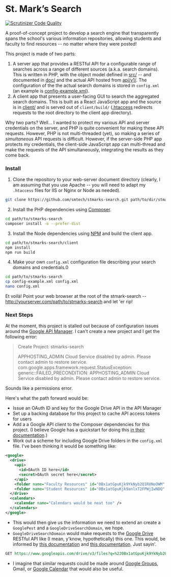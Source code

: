 # St. Mark’s Search

[![Scrutinizer Code Quality](https://scrutinizer-ci.com/g/smtech/stmarks-search/badges/quality-score.png?b=master)](https://scrutinizer-ci.com/g/smtech/stmarks-search/?branch=master)

A proof-of-concept project to develop a search engine that transparently spans the school's various information repositories, allowing students and faculty to find resources -- no matter where they were posted!

This project is made of two parts:

  1. A server app that provides a RESTful API for a configurable range of searches across a range of different sources (a.k.a. search domains). This is written in PHP, with the object model defined in [src/](src/) -- and documented in [doc/](https://htmlpreview.github.io/?https://raw.githubusercontent.com/smtech/stmarks-search/master/doc/namespaces/smtech.StMarksSearch.html) and the actual API hosted from [api/v1/](api/v1/). The configuration of the the actual search domains is stored in `config.xml` (an example is [config-example.xml](config-example.xml)).
  2. A client app that presents a user-facing GUI to search the aggregated search domains. This is built as a React JavaScript app and the source is in [client/](client/) and is served out of `client/build/` ([.htaccess](.htaccess) redirects requests to the root directory to the client app directory).

Why two parts? Well… I wanted to protect my various API and server credentials on the server, and PHP is quite convenient for making these API requests. However, PHP is not multi-threaded (yet), so making a series of _simultaneous_ API requests is difficult. However, if the server-side PHP app protects my credentials, the client-side JavaScript app can multi-thread and make the requests of the API simultaneously, integrating the results as they come back.

### Install

  1. Clone the repository to your web-server document directory (clearly, I am assuming that you use Apache -- you will need to adapt my `.htaccess` files for IIS or Nginx or Node as needed).  
```bash
git clone https://github.com/smtech/stmarks-search.git path/to/dir/stmarks-search
```  
  2. Install the PHP dependencies using [Composer](http://getcomposer.org).
```bash
cd path/to/stmarks-search
composer install -o --prefer-dist
```
  3. Install the Node dependencies using [NPM](https://www.npmjs.com) and build the client app.
```bash
cd path/to/stmarks-search/client
npm install
npm run build
```
  4. Make your own `config.xml` configuration file describing your search domains and credentials.0
```bash
cd path/to/stmarks-search
cp config-example.xml config.xml
nano config.xml
```

Et voilà! Point your web browser at the root of the stmark-search -- http://yourserver.com/path/to/stmarks-search and let 'er rip!

### Next Steps

At the moment, this project is stalled out because of configuration issues around the [Google API Manager](https://console.developers.google.com/apis/dashboard). I can't create a new project and I get the following error:

> Create Project: stmarks-search
>
> APPHOSTING_ADMIN Cloud Service disabled by admin. Please contact admin to restore service. com.google.apps.framework.request.StatusException: <eye3 title='FAILED_PRECONDITION'/> generic::FAILED_PRECONDITION: APPHOSTING_ADMIN Cloud Service disabled by admin. Please contact admin to restore service.

Sounds like a permissions error.

Here's what the path forward would be:

  - Issue an OAuth ID and key for the Google Drive API in the API Manager
  - Set up a backing database for this project to cache API access tokens for users
  - Add a a Google API client to the Composer dependencies for this project. (I believe Google has a quickstart for doing this [in their documentation](https://developers.google.com/drive/v3/web/quickstart/php).)
  - Work out a scheme for including Google Drive folders in the `config.xml` file. I've been thinking it would be something like:
```xml
<google>
  <drive>
    <api>
      <id>OAuth ID here</id>
      <secret>OAuth secret here</secret>
    </api>
    <folder name="Faculty Resources" id="0Bx1atGpuKjk9YkNyb2Q1RUNoOWM" />
    <folder name="Student Resources" id="0Bx1atGpuKjk9anlxT2FPWjIwNDQ" />
  </drive>
  <calendars>
    <calendar name="Calendars would be neat too" />
  </calendars>
</google>
```
  - This would then give us the information we need to extend an create a `GooglePest` and a `GoogleDriveSearchDomain`, we hope.
  - `GoogleDriveSearchDomain` would make requests to the [Google Drive](https://github.com/smtech/stmarks-search/issues/3) RESTful API like (I mean, y'know, hypothetically) this one. This would, be informed by [this documentation](https://developers.google.com/drive/v3/reference/files/list) and [this documentation](https://developers.google.com/drive/v3/web/search-parameters). Just sayin'.
```rest
GET https://www.googleapis.com/drive/v3/files?q=%220Bx1atGpuKjk9YkNyb2Q1RUNoOWM%22+in+parents+and+%28name+contains+%22query%22+or+fullText+contains+%22query%22%29
```
  - I imagine that similar requests could be made around [Google Groups](https://github.com/smtech/stmarks-search/issues/6), Gmail, or [Google Calendar](https://github.com/smtech/stmarks-search/issues/13)  that would also be useful.

